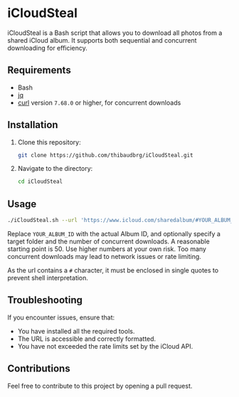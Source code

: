 # iCloudSteal

iCloudSteal is a Bash script that allows you to download all photos from a shared iCloud album. It supports both sequential and concurrent downloading for efficiency.

## Requirements

- Bash
- [jq](https://stedolan.github.io/jq/)
- [curl](https://curl.se/) version `7.68.0` or higher, for concurrent downloads

## Installation

1. Clone this repository:
    ```bash
    git clone https://github.com/thibaudbrg/iCloudSteal.git
    ```
2. Navigate to the directory:
    ```bash
    cd iCloudSteal
    ```

## Usage

```bash
./iCloudSteal.sh --url 'https://www.icloud.com/sharedalbum/#YOUR_ALBUM_ID' [--folder ./target_folder] [--concurrent 1]
```

Replace `YOUR_ALBUM_ID` with the actual Album ID, and optionally specify a target folder and the number of concurrent downloads.
A reasonable starting point is 50. Use higher numbers at your own risk. Too many concurrent downloads may lead to network issues or rate limiting.

As the url contains a `#` character, it must be enclosed in single quotes to prevent shell interpretation.

## Troubleshooting

If you encounter issues, ensure that:

- You have installed all the required tools.
- The URL is accessible and correctly formatted.
- You have not exceeded the rate limits set by the iCloud API.

## Contributions

Feel free to contribute to this project by opening a pull request.